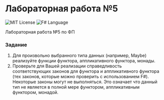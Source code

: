# Лабораторная работа №5
<img src="http://img.shields.io/badge/license-MIT-brightgreen.svg" alt="MIT License"> <img src="https://img.shields.io/badge/language-F%23-green.svg" alt="F# Language">

Лабораторная работа №5 по ФП

### Задание
1. Для произвольно выбранного типа данных (например, Maybe) реализуйте функции функтора, аппликативного функтора, монады.
2. Проверьте для Вашей реализации справедливость соответствующих законов для функтора и аппликативного функтора (тех законов, которые можно проверить с использованием F#). Некоторые законы могут не выполняться. Это означает что данный тип не является в полной мере функтором, аппликативным функтором, монадой.
